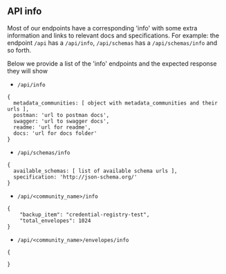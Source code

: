 ## API info

Most of our endpoints have a corresponding 'info' with some extra information
and links to relevant docs and specifications.
For example: the endpoint `/api` has a `/api/info`, `/api/schemas` has a `/api/schemas/info` and so forth.

Below we provide a list of the 'info' endpoints and the expected response they will show

- `/api/info`

```
{
  metadata_communities: [ object with metadata_communities and their urls ],
  postman: 'url to postman docs',
  swagger: 'url to swagger docs',
  readme: 'url for readme',
  docs: 'url for docs folder'
}
```

- `/api/schemas/info`

```
{
  available_schemas: [ list of available schema urls ],
  specification: 'http://json-schema.org/'
}
```

- `/api/<community_name>/info`

```
{
    "backup_item": "credential-registry-test",
    "total_envelopes": 1024
}
```

- `/api/<community_name>/envelopes/info`

```
{

}
```
